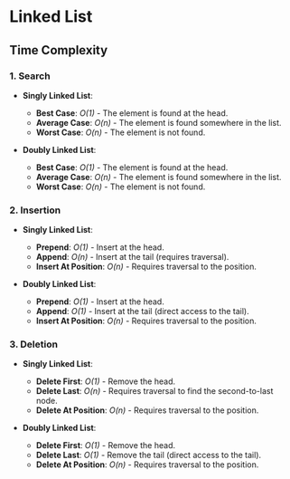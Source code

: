 # Linked List

## Time Complexity

### 1. Search
- **Singly Linked List**: 
  - **Best Case**: *O(1)* - The element is found at the head.
  - **Average Case**: *O(n)* - The element is found somewhere in the list.
  - **Worst Case**: *O(n)* - The element is not found.
  
- **Doubly Linked List**: 
  - **Best Case**: *O(1)* - The element is found at the head.
  - **Average Case**: *O(n)* - The element is found somewhere in the list.
  - **Worst Case**: *O(n)* - The element is not found.

### 2. Insertion
- **Singly Linked List**: 
  - **Prepend**: *O(1)* - Insert at the head.
  - **Append**: *O(n)* - Insert at the tail (requires traversal).
  - **Insert At Position**: *O(n)* - Requires traversal to the position.
  
- **Doubly Linked List**: 
  - **Prepend**: *O(1)* - Insert at the head.
  - **Append**: *O(1)* - Insert at the tail (direct access to the tail).
  - **Insert At Position**: *O(n)* - Requires traversal to the position.

### 3. Deletion
- **Singly Linked List**: 
  - **Delete First**: *O(1)* - Remove the head.
  - **Delete Last**: *O(n)* - Requires traversal to find the second-to-last node.
  - **Delete At Position**: *O(n)* - Requires traversal to the position.
  
- **Doubly Linked List**: 
  - **Delete First**: *O(1)* - Remove the head.
  - **Delete Last**: *O(1)* - Remove the tail (direct access to the tail).
  - **Delete At Position**: *O(n)* - Requires traversal to the position.
